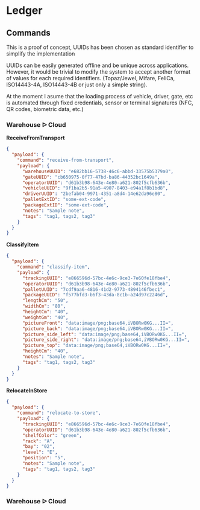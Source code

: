 # Ledger

## Commands

This is a proof of concept, UUIDs has been chosen as standard identifier to simplify the implementation

UUIDs can be easily generated offline and be unique across applications. However, it would be trivial to modify the system to accept another format of values for each required identifiers. (Topaz/Jewel, Mifare, FeliCa, ISO14443-4A, ISO14443-4B or just only a simple string).

At the moment I asume that the loading process of vehicle, driver, gate, etc is automated through fixed credentials, sensor or terminal signatures (NFC, QR codes, biometric data, etc.)

### Warehouse ᐅ Cloud

**ReceiveFromTransport**

```json
{
  "payload": {
    "command": "receive-from-transport",
    "payload": {
      "warehouseUUID": "e682bb16-5738-46c6-abbd-33575b5379a0",
      "gateUUID": "cb650975-0f77-47bd-ba86-44352bc1649a",
      "operatorUUID": "d61b3b98-643e-4e80-a621-802f5cfb636b",
      "vehicleUUID": "9f1ba2b5-91a5-4907-8403-e94a1f8b1bd8",
      "driverUUID": "2befab04-9971-4351-a8d4-14e62da96e80",
      "palletExtID": "some-ext-code",
      "packageExtID": "some-ext-code",
      "notes": "Sample note",
      "tags": "tag1, tags2, tag3"
    }
  }
}
```

**ClassifyItem**

```json
{
  "payload": {
    "command": "classify-item",
    "payload": {
      "trackingUUID": "e866596d-57bc-4e6c-9ce3-7e60fe18fbe4",
      "operatorUUID": "d61b3b98-643e-4e80-a621-802f5cfb636b",
      "palletUUID": "7cdf9aa6-4816-41d2-9773-4894146fbec1",
      "packageUUID": "f577bfd3-b6f3-43da-8c1b-a24d97c2246d",
      "lengthCm": "50",
      "widthCm": "80",
      "heightCm": "40",
      "weightGm": "40",
      "pictureFront": "data:image/png;base64,iVBORw0KG...II=",
      "picture_back": "data:image/png;base64,iVBORw0KG...II=",
      "picture_side_left": "data:image/png;base64,iVBORw0KG...II=",
      "picture_side_right": "data:image/png;base64,iVBORw0KG...II=",
      "picture_top": "data:image/png;base64,iVBORw0KG...II=",
      "heightCm": "40",
      "notes": "Sample note",
      "tags": "tag1, tags2, tag3"
    }
  }
}
```

**RelocateInStore**

```json
{
  "payload": {
    "command": "relocate-to-store",
    "payload": {
      "trackingUUID": "e866596d-57bc-4e6c-9ce3-7e60fe18fbe4",
      "operatorUUID": "d61b3b98-643e-4e80-a621-802f5cfb636b",
      "shelfColor": "green",
      "rack": "A",
      "bay": "02",
      "level": "E",
      "position": "5",
      "notes": "Sample note",
      "tags": "tag1, tags2, tag3"
    }
  }
}
```

### Warehouse ᐅ Cloud
